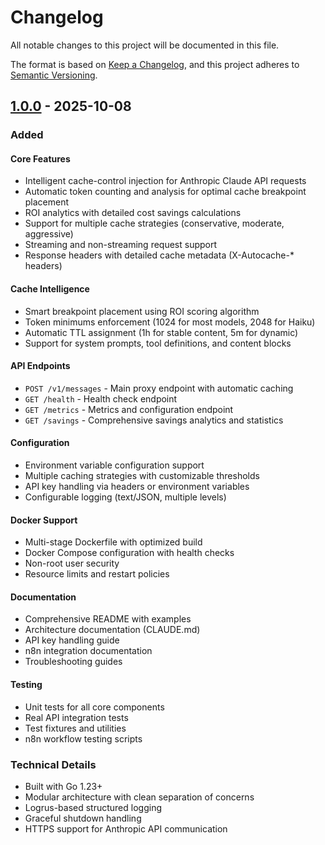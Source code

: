 # Changelog

All notable changes to this project will be documented in this file.

The format is based on [Keep a Changelog](https://keepachangelog.com/en/1.0.0/),
and this project adheres to [Semantic Versioning](https://semver.org/spec/v2.0.0.html).

## [1.0.0] - 2025-10-08

### Added

#### Core Features
- Intelligent cache-control injection for Anthropic Claude API requests
- Automatic token counting and analysis for optimal cache breakpoint placement
- ROI analytics with detailed cost savings calculations
- Support for multiple cache strategies (conservative, moderate, aggressive)
- Streaming and non-streaming request support
- Response headers with detailed cache metadata (X-Autocache-* headers)

#### Cache Intelligence
- Smart breakpoint placement using ROI scoring algorithm
- Token minimums enforcement (1024 for most models, 2048 for Haiku)
- Automatic TTL assignment (1h for stable content, 5m for dynamic)
- Support for system prompts, tool definitions, and content blocks

#### API Endpoints
- `POST /v1/messages` - Main proxy endpoint with automatic caching
- `GET /health` - Health check endpoint
- `GET /metrics` - Metrics and configuration endpoint
- `GET /savings` - Comprehensive savings analytics and statistics

#### Configuration
- Environment variable configuration support
- Multiple caching strategies with customizable thresholds
- API key handling via headers or environment variables
- Configurable logging (text/JSON, multiple levels)

#### Docker Support
- Multi-stage Dockerfile with optimized build
- Docker Compose configuration with health checks
- Non-root user security
- Resource limits and restart policies

#### Documentation
- Comprehensive README with examples
- Architecture documentation (CLAUDE.md)
- API key handling guide
- n8n integration documentation
- Troubleshooting guides

#### Testing
- Unit tests for all core components
- Real API integration tests
- Test fixtures and utilities
- n8n workflow testing scripts

### Technical Details
- Built with Go 1.23+
- Modular architecture with clean separation of concerns
- Logrus-based structured logging
- Graceful shutdown handling
- HTTPS support for Anthropic API communication

[1.0.0]: https://github.com/montevive/autocache/releases/tag/v1.0.0
